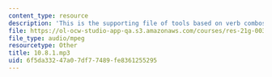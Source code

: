 ```yaml
---
content_type: resource
description: 'This is the supporting file of tools based on verb combos. '
file: https://ol-ocw-studio-app-qa.s3.amazonaws.com/courses/res-21g-003-learning-chinese-a-foundation-course-in-mandarin-spring-2011/6f5da33247a07df77489fe8361255295_10.8.1.mp3
file_type: audio/mpeg
resourcetype: Other
title: 10.8.1.mp3
uid: 6f5da332-47a0-7df7-7489-fe8361255295
---
```

